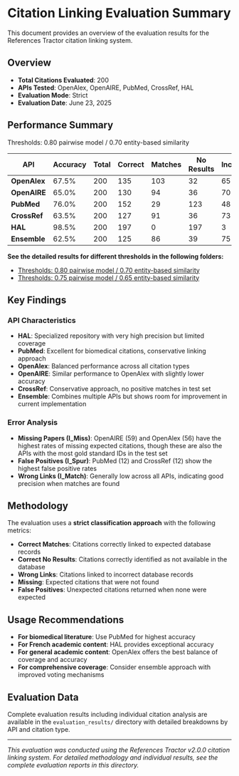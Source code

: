 # Citation Linking Evaluation Summary

This document provides an overview of the evaluation results for the References Tractor citation linking system.

## Overview

- **Total Citations Evaluated**: 200
- **APIs Tested**: OpenAlex, OpenAIRE, PubMed, CrossRef, HAL
- **Evaluation Mode**: Strict
- **Evaluation Date**: June 23, 2025

## Performance Summary

Thresholds: 0.80 pairwise model / 0.70 entity-based similarity

| API | Accuracy | Total | Correct | Matches | No Results | Incorrect | Wrong Links | Missing | False Positives |
|-----|----------|-------|---------|---------|------------|-----------|-------------|---------|-----------------|
| **OpenAlex** | 67.5% | 200 | 135 | 103 | 32 | 65 | 7 | 56 | 2 |
| **OpenAIRE** | 65.0% | 200 | 130 | 94 | 36 | 70 | 8 | 59 | 3 |
| **PubMed** | 76.0% | 200 | 152 | 29 | 123 | 48 | 2 | 34 | 12 |
| **CrossRef** | 63.5% | 200 | 127 | 91 | 36 | 73 | 8 | 61 | 4 |
| **HAL** | 98.5% | 200 | 197 | 0 | 197 | 3 | 0 | 0 | 3 |
| **Ensemble** | 62.5% | 200 | 125 | 86 | 39 | 75 | 6 | 68 | 1 |

**See the detailed results for different thresholds in the following folders:**

- [Thresholds: 0.80 pairwise model / 0.70 entity-based similarity](evaluation_results-thresholds-75_65)
- [Thresholds: 0.75 pairwise model / 0.65 entity-based similarity](evaluation_results-thresholds-80_70)

## Key Findings

### API Characteristics

- **HAL**: Specialized repository with very high precision but limited coverage
- **PubMed**: Excellent for biomedical citations, conservative linking approach
- **OpenAlex**: Balanced performance across all citation types
- **OpenAIRE**: Similar performance to OpenAlex with slightly lower accuracy
- **CrossRef**: Conservative approach, no positive matches in test set
- **Ensemble**: Combines multiple APIs but shows room for improvement in current implementation

### Error Analysis

- **Missing Papers (I_Miss)**: OpenAIRE (59) and OpenAlex (56) have the highest rates of missing expected citations, though these are also the APIs with the most gold standard IDs in the test set
- **False Positives (I_Spur)**: PubMed (12) and CrossRef (12) show the highest false positive rates
- **Wrong Links (I_Match)**: Generally low across all APIs, indicating good precision when matches are found

## Methodology

The evaluation uses a **strict classification approach** with the following metrics:

- **Correct Matches**: Citations correctly linked to expected database records
- **Correct No Results**: Citations correctly identified as not available in the database
- **Wrong Links**: Citations linked to incorrect database records
- **Missing**: Expected citations that were not found
- **False Positives**: Unexpected citations returned when none were expected

## Usage Recommendations

- **For biomedical literature**: Use PubMed for highest accuracy
- **For French academic content**: HAL provides exceptional accuracy
- **For general academic content**: OpenAlex offers the best balance of coverage and accuracy
- **For comprehensive coverage**: Consider ensemble approach with improved voting mechanisms

## Evaluation Data

Complete evaluation results including individual citation analysis are available in the `evaluation_results/` directory with detailed breakdowns by API and citation type.

---

*This evaluation was conducted using the References Tractor v2.0.0 citation linking system. For detailed methodology and individual results, see the complete evaluation reports in this directory.*
